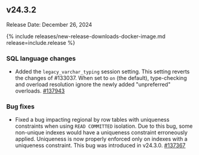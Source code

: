 ## v24.3.2

Release Date: December 26, 2024

{% include releases/new-release-downloads-docker-image.md release=include.release %}

<h3 id="v24-3-2-sql-language-changes">SQL language changes</h3>

- Added the `legacy_varchar_typing` session setting. This setting reverts the changes of #133037. When set to `on` (the default), type-checking and overload resolution ignore the newly added "unpreferred" overloads. [#137943][#137943]

<h3 id="v24-3-2-bug-fixes">Bug fixes</h3>

- Fixed a bug impacting regional by row tables with uniqueness constraints when using `READ COMMITTED` isolation. Due to this bug, some non-unique indexes would have a uniqueness constraint erroneously applied.  Uniqueness is now properly enforced only on indexes with a uniqueness constraint. This bug was introduced in v24.3.0. [#137367][#137367]


[#137367]: https://github.com/cockroachdb/cockroach/pull/137367
[#137943]: https://github.com/cockroachdb/cockroach/pull/137943
[#133037]: https://github.com/cockroachdb/cockroach/pull/133037
